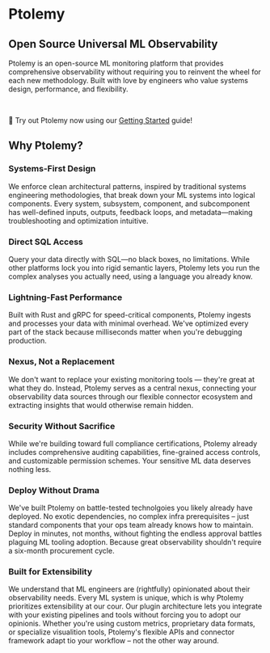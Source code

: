 # Ptolemy

## Open Source Universal ML Observability
Ptolemy is an open-source ML monitoring platform that provides comprehensive observability without requiring you to reinvent the wheel for each new methodology. Built with love by engineers who value systems design, performance, and flexibility.

<br>

:rocket: Try out Ptolemy now using our [Getting Started](getting_started/installation_docker_compose.md) guide!

## Why Ptolemy?

### Systems-First Design
We enforce clean architectural patterns, inspired by traditional systems engineering methodologies, that break down your ML systems into logical components. Every system, subsystem, component, and subcomponent has well-defined inputs, outputs, feedback loops, and metadata—making troubleshooting and optimization intuitive.

### Direct SQL Access
Query your data directly with SQL—no black boxes, no limitations. While other platforms lock you into rigid semantic layers, Ptolemy lets you run the complex analyses you actually need, using a language you already know.

### Lightning-Fast Performance
Built with Rust and gRPC for speed-critical components, Ptolemy ingests and processes your data with minimal overhead. We've optimized every part of the stack because milliseconds matter when you're debugging production.

### Nexus, Not a Replacement
We don't want to replace your existing monitoring tools — they're great at what they do. Instead, Ptolemy serves as a central nexus, connecting your observability data sources through our flexible connector ecosystem and extracting insights that would otherwise remain hidden.

### Security Without Sacrifice
While we're building toward full compliance certifications, Ptolemy already includes comprehensive auditing capabilities, fine-grained access controls, and customizable permission schemes. Your sensitive ML data deserves nothing less.

### Deploy Without Drama
We've built Ptolemy on battle-tested technolgoies you likely already have deployed. No exotic dependencies, no complex infra prerequisites – just standard components that your ops team already knows how to maintain. Deploy in minutes, not months, without fighting the endless approval battles plaguing ML tooling adoption. Because great observability shouldn't require a six-month procurement cycle.

### Built for Extensibility
We understand that ML engineers are (rightfully) opinionated about their observability needs. Every ML system is unique, which is why Ptolemy prioritizes extensibility at our cour. Our plugin architecture lets you integrate with your existing pipelines and tools without forcing you to adopt our opinionis. Whether you're using custom metrics, proprietary data formats, or specialize visualition tools, Ptolemy's flexible APIs and connector framework adapt tio your workflow – not the other way around.
